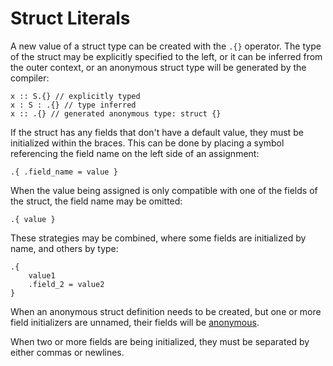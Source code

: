 # Struct Literals
A new value of a struct type can be created with the `.{}` operator.  The type of the struct may be explicitly specified to the left, or it can be inferred from the outer context, or an anonymous struct type will be generated by the compiler:
```verdi
x :: S.{} // explicitly typed
x : S : .{} // type inferred
x :: .{} // generated anonymous type: struct {}
```

If the struct has any fields that don't have a default value, they must be initialized within the braces.  This can be done by placing a symbol referencing the field name on the left side of an assignment:
```verdi
.{ .field_name = value }
```
When the value being assigned is only compatible with one of the fields of the struct, the field name may be omitted:
```verdi
.{ value }
```
These strategies may be combined, where some fields are initialized by name, and others by type:
```verdi
.{
    value1
    .field_2 = value2
}
```

When an anonymous struct definition needs to be created, but one or more field initializers are unnamed, their fields will be [anonymous](index.md#anonymous-fields).

When two or more fields are being initialized, they must be separated by either commas or newlines.

